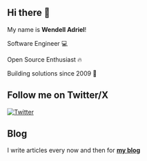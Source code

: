 ## Hi there 👋

My name is **Wendell Adriel**!

Software Engineer 💻

Open Source Enthusiast 🔥

Building solutions since 2009 🚀

## Follow me on Twitter/X

[![Twitter](https://img.shields.io/twitter/url/https/twitter.com/wendell_adriel.svg?style=social&label=Follow%20%40wendell_adriel)](https://twitter.com/wendell_adriel)

## Blog

I write articles every now and then for **[my blog](https://wendelladriel.com)**
